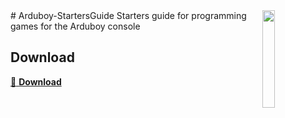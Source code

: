 <img src="https://arduboy.com/b/wp-content/uploads/2017/02/arduboyplay.gif" align="right" style="width: 20%" />
# Arduboy-StartersGuide
Starters guide for programming games for the Arduboy console

## Download
[:floppy_disk: **Download**](https://github.com/StijnCaerts/Arduboy-StartersGuide/releases/latest/)
